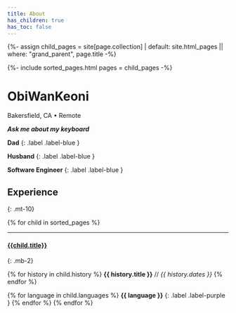 ```yaml
---
title: About
has_children: true
has_toc: false
---
```

{%- assign child_pages = site[page.collection]
 | default: site.html_pages
 || where: "grand_parent", page.title -%}

{%- include sorted_pages.html pages = child_pages -%}

# ObiWanKeoni
Bakersfield, CA • Remote

***Ask me about my keyboard***

**Dad**
{: .label .label-blue }

**Husband**
{: .label .label-blue }

**Software Engineer**
{: .label .label-blue }


<a style="text-decoration: none;" href="https://github.com/ObiWanKeoni">
  <i class="lni lni-github fs-7 d-inline-block"></i>
</a>
<a style="text-decoration: none;" href="mailto:keoni_garner@yahoo.com">
  <i class="lni lni-envelope fs-7 d-inline-block"></i>
</a>

## Experience
{: .mt-10}

{% for child in sorted_pages %}
- - -
#### [{{child.title}}]({{child.url}})
{: .mb-2}

{% for history in child.history %}
**{{ history.title }}** // _{{ history.dates }}_
{% endfor %}

{% for language in child.languages %}
**{{ language }}**
{: .label .label-purple }
{% endfor %}
{% endfor %}